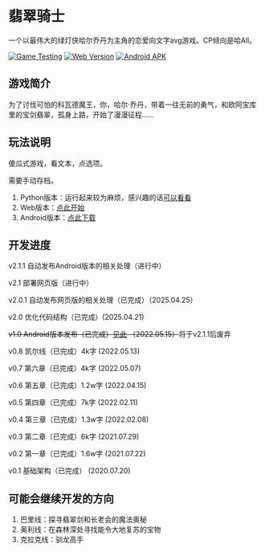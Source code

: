 # 翡翠骑士

一个以最伟大的绿灯侠哈尔乔丹为主角的恋爱向文字avg游戏。CP倾向是哈All。

[![Game Testing](https://github.com/zhuty18/EmeraldKnight/actions/workflows/unit_test.yml/badge.svg)](https://github.com/zhuty18/EmeraldKnight/actions/workflows/unit_test.yml)
[![Web Version](https://github.com/zhuty18/EmeraldKnight/actions/workflows/web_deploy.yml/badge.svg)](https://github.com/zhuty18/EmeraldKnight/actions/workflows/web_deploy.yml)
[![Android APK](https://github.com/zhuty18/EmeraldKnight/actions/workflows/release_android.yml/badge.svg)](https://github.com/zhuty18/EmeraldKnight/actions/workflows/release_android.yml)

## 游戏简介

为了讨伐可怕的科瓦德魔王，你，哈尔·乔丹，带着一往无前的勇气，和欧阿宝库里的宝剑翡翠，孤身上路，开始了漫漫征程……

## 玩法说明

傻瓜式游戏，看文本，点选项。

需要手动存档。

1. Python版本：运行起来较为麻烦，感兴趣的话[可以看看](https://github.com/zhuty18/EmeraldKnight/python)
2. Web版本：[点此开始](https://zhuty18.github.io/EmeraldKnight/web)
3. Android版本：[点此下载](https://github.com/zhuty18/EmeraldKnight/relases)

## 开发进度

v2.1.1 自动发布Android版本的相关处理（进行中）

v2.1 部署网页版（进行中）

v2.0.1 自动发布网页版的相关处理（已完成）（2025.04.25）

v2.0 优化代码结构（已完成）(2025.04.21)

~~v1.0 Android版本发布（已完成）[见此](https://github.com/zhuty18/EmeraldKnight-Android) （2022.05.15）~~将于v2.1.1后废弃

v0.8 凯尔线（已完成）4k字 (2022.05.13)

v0.7 第六章（已完成）4k字 (2022.05.07)

v0.6 第五章（已完成）1.2w字 (2022.04.15)

v0.5 第四章（已完成）7k字 (2022.02.11)

v0.4 第三章（已完成）1.3w字 (2022.02.08)

v0.3 第二章（已完成）6k字 (2021.07.29)

v0.2 第一章（已完成）1.6w字 (2021.07.22)

v0.1 基础架构（已完成） (2020.07.20)

## 可能会继续开发的方向

1. 巴里线：探寻翡翠剑和长老会的魔法奥秘
2. 奥利线：在森林深处寻找能令大地复苏的宝物
3. 克拉克线：驯龙高手
